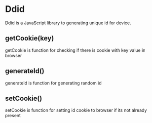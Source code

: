 # Ddid

Ddid is a JavaScript library to generating unique id for device.

## getCookie(key)

getCookie is function for checking if there is cookie with key value in browser

## generateId()

generateId is function for generating random id

## setCookie()

setCookie is function for setting id cookie to browser if its not already present
